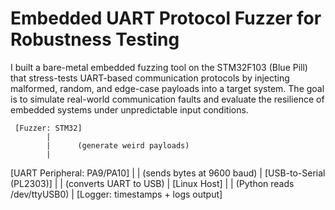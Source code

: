 # Embedded UART Protocol Fuzzer for Robustness Testing
I built a bare-metal embedded fuzzing tool on the STM32F103 (Blue Pill) that stress-tests UART-based communication protocols by injecting malformed, random, and edge-case payloads into a target system. The goal is to simulate real-world communication faults and evaluate the resilience of embedded systems under unpredictable input conditions.

                          
     [Fuzzer: STM32]  
            |
            |      (generate weird payloads) 
            |
[UART Peripheral: PA9/PA10]
            |
            |      (sends bytes at 9600 baud)
            |
[USB-to-Serial (PL2303)]
            |
            |      (converts UART to USB)
            |
       [Linux Host]
            |
            |      (Python reads /dev/ttyUSB0)
            |
[Logger: timestamps + logs output]
